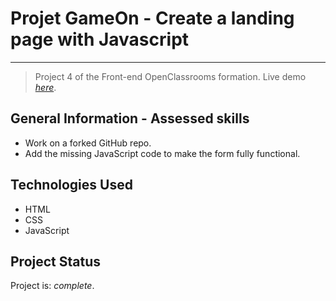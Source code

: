 # Projet GameOn - Create a landing page with Javascript
***

> Project 4 of the Front-end OpenClassrooms formation.
> Live demo [_here_](https://thecatisonthemoon.github.io/GameOn-website-FR/). <!-- If you have the project hosted somewhere, include the link here. -->

## General Information - Assessed skills
- Work on a forked GitHub repo.
- Add the missing JavaScript code to make the form fully functional.

## Technologies Used
- HTML
- CSS
- JavaScript

## Project Status
Project is: _complete_.